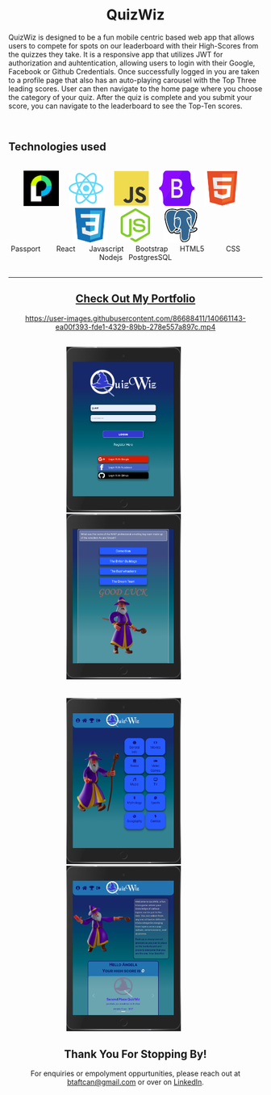 **<h1 align="center"> **QuizWiz** </h1>**


QuizWiz is designed to be a fun mobile centric based web app that allows users to compete for spots on our leaderboard with their High-Scores from the quizzes they take. It is a responsive app that utilizes JWT for authorization and auhtentication, allowing users to login with their Google, Facebook or Github Credentials. Once successfully logged in you are taken to a profile page that also has an auto-playing carousel with the Top Three leading scores.
User can then navigate to the home page where you choose the category of your quiz. After the quiz is complete and you submit your score, you can navigate to the leaderboard to see the Top-Ten scores. 
 
<br />

<h2>Technologies used</h2>
<br />
  
<div align='center'>
  <img  width="70" height="70" src="https://github.com/BrandonTaft/BrandonTaft/blob/main/assets/passportjs.png" />
 &nbsp;&nbsp;&nbsp;
  <img  width="70" height="70" src="https://github.com/BrandonTaft/BrandonTaft/blob/main/assets/react-original.svg" />
 &nbsp;&nbsp;&nbsp;
 <img  width="70"height="70" src="https://github.com/BrandonTaft/BrandonTaft/blob/main/assets/javascript-original.svg" />
 &nbsp;&nbsp;&nbsp;
  <img  width="70" height="70" src="https://github.com/BrandonTaft/BrandonTaft/blob/main/assets/bootstrap-original.svg" />
 &nbsp;&nbsp;&nbsp;
  <img  width="70" height="70" src="https://github.com/BrandonTaft/BrandonTaft/blob/main/assets/html5-original.svg"  />
 &nbsp;&nbsp;&nbsp;
  <img  width="70" height="70" src="https://github.com/BrandonTaft/BrandonTaft/blob/main/assets/css3-original.svg" />
 &nbsp;&nbsp;&nbsp;
  <img  width="70" height="70" src="https://github.com/BrandonTaft/BrandonTaft/blob/main/assets/nodejs-original.svg" />
  &nbsp;&nbsp;&nbsp;
  <img  width="70" height="70" src="https://github.com/BrandonTaft/BrandonTaft/blob/main/assets/postgresql-original.svg"    />
 <br />
 Passport &nbsp;&nbsp;&nbsp;&nbsp;&nbsp;&nbsp;&nbsp;React &nbsp; &nbsp;&nbsp; &nbsp;Javascript&nbsp;&nbsp;&nbsp;&nbsp;  &nbsp;Bootstrap &nbsp;&nbsp;&nbsp;&nbsp; HTML5 &nbsp;&nbsp; &nbsp;&nbsp;&nbsp;&nbsp;&nbsp;&nbsp;&nbsp;CSS&nbsp;&nbsp;&nbsp;&nbsp; &nbsp;&nbsp;&nbsp;&nbsp;&nbsp; Nodejs &nbsp;  PostgresSQL
 <br />
 <br />

 
 _____
<h2 align='center'><a align='center' href="https://brandontaft.surge.sh" >Check Out My Portfolio</a></h2>  

https://user-images.githubusercontent.com/86688411/140661143-ea00f393-fde1-4329-89bb-278e557a897c.mp4
 
  <br />

 <img width="45%" src="https://github.com/BrandonTaft/Quizwiz/blob/deploy/quiz-log.png" />
  &nbsp;&nbsp;&nbsp; &nbsp;&nbsp;&nbsp; &nbsp;&nbsp;&nbsp;
<img width="45%"  src="https://github.com/BrandonTaft/Quizwiz/blob/deploy/quiz.png" />
  &nbsp;&nbsp;&nbsp; &nbsp;&nbsp;&nbsp; &nbsp;&nbsp;&nbsp;
  <br />
  <br />
  <br />
<img width="45%"  src="https://github.com/BrandonTaft/Quizwiz/blob/deploy/quizhome.png" />
  &nbsp;&nbsp;&nbsp; &nbsp;&nbsp;&nbsp; &nbsp;&nbsp;&nbsp;
<img width="45%"  src="https://github.com/BrandonTaft/Quizwiz/blob/deploy/quizprofile.png" />
   &nbsp;&nbsp;&nbsp; &nbsp;&nbsp;&nbsp; &nbsp;&nbsp;&nbsp;
</div>

 <h2 align="center">Thank You For Stopping By!</h2> 
<p align='center'>For enquiries or empolyment oppurtunities, please reach out at <a href="mailto:btaftcan@gmail.com">btaftcan@gmail.com</a> or over on <a href="https://www.linkedin.com/in/brandonmtaft">LinkedIn</a>.</p>

